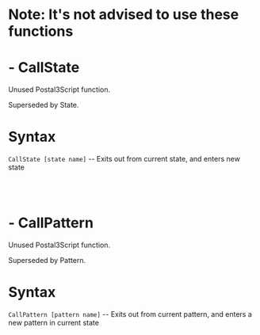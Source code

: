 <h1>Note: It's not advised to use these functions</h1>
<h1>- CallState</h1>
<p>Unused Postal3Script function.
<p>Superseded by State.
<h1>Syntax</h1>
<p><code class="language-js">CallState [state name]</code> -- Exits out from current state, and enters new state

<br><br><h1>- CallPattern </h1>
<p>Unused Postal3Script function.
<p>Superseded by Pattern.
<h1>Syntax</h1>
<p><code class="language-js">CallPattern [pattern name]</code> -- Exits out from current pattern, and enters a new pattern in current state